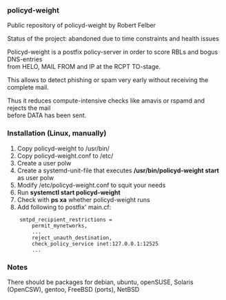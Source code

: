 ### policyd-weight
 

Public repository of policyd-weight by Robert Felber

Status of the project: abandoned due to time constraints and health issues

Policyd-weight is a postfix policy-server in order to score RBLs and bogus DNS-entries<br>
from HELO, MAIL FROM and IP at the RCPT TO-stage.

This allows to detect phishing or spam very early without receiving the complete mail.

Thus it reduces compute-intensive checks like amavis or rspamd and rejects the mail<br>
before DATA has been sent.


### Installation (Linux, manually)

1. Copy policyd-weight to /usr/bin/
2. Copy policyd-weight.conf to /etc/
3. Create a user polw
4. Create a systemd-unit-file that executes <b>/usr/bin/policyd-weight start</b> as user polw
5. Modify /etc/policyd-weight.conf to squit your needs
6. Run <b>systemctl start policyd-weight</b>
7. Check with <b>ps xa</b> whether policyd-weight runs
8. Add following to postfix' main.cf:

```
    smtpd_recipient_restrictions =
        permit_mynetworks,
        ...
        reject_unauth_destination,
        check_policy_service inet:127.0.0.1:12525
        ...
```

### Notes

There should be packages for debian, ubuntu, openSUSE, Solaris (OpenCSW), gentoo, FreeBSD (ports), NetBSD
